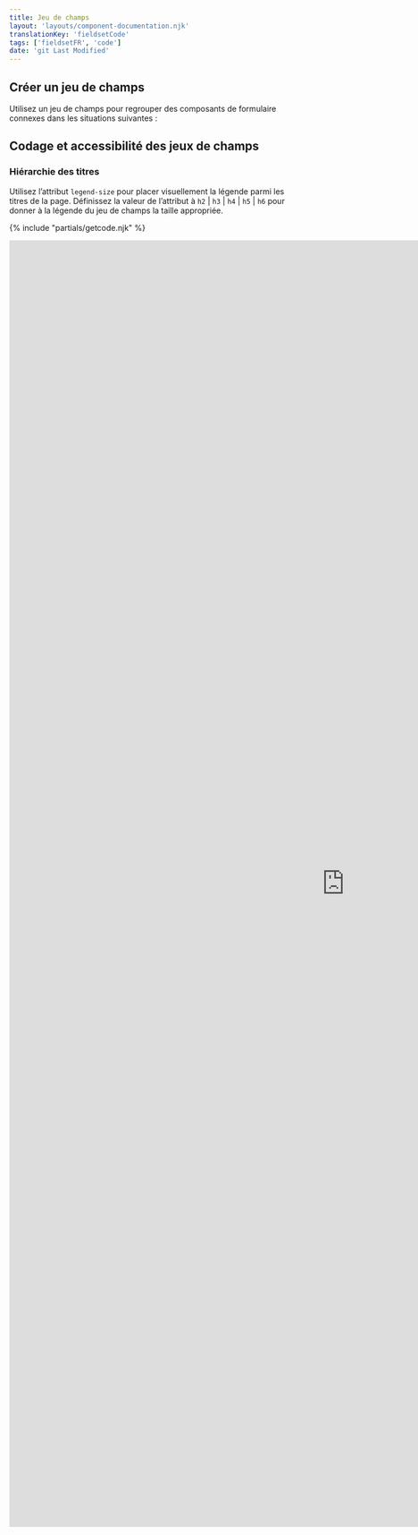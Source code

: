 ```yaml
---
title: Jeu de champs
layout: 'layouts/component-documentation.njk'
translationKey: 'fieldsetCode'
tags: ['fieldsetFR', 'code']
date: 'git Last Modified'
---
```


## Créer un jeu de champs

Utilisez un jeu de champs pour regrouper des composants de formulaire connexes dans les situations suivantes :

## Codage et accessibilité des jeux de champs

### Hiérarchie des titres

Utilisez l’attribut `legend-size` pour placer visuellement la légende parmi les titres de la page. Définissez la valeur de l’attribut à `h2` | `h3` | `h4` | `h5` | `h6` pour donner à la légende du jeu de champs la taille appropriée.

{% include "partials/getcode.njk" %}

<iframe
  title="Survol des propriétés et des évènements relatifs à gcds-fieldset."
  src="https://cds-snc.github.io/gcds-components/iframe.html?viewMode=docs&demo=true&singleStory=true&id=components-fieldset--events-properties&lang=fr"
  width="1200"
  height="2300"
  style="display: block; margin: 0 auto;"
  frameBorder="0"
  allow="clipboard-write"
></iframe>
